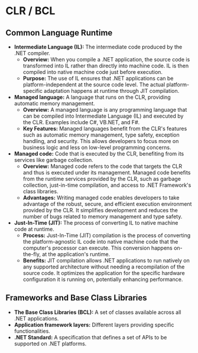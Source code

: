 # CLR / BCL

## Common Language Runtime

- **Intermediate Language (IL):** The intermediate code produced by the .NET compiler.
  - **Overview:** When you compile a .NET application, the source code is transformed into IL rather than directly into machine code. IL is then compiled into native machine code just before execution.
  - **Purpose:** The use of IL ensures that .NET applications can be platform-independent at the source code level. The actual platform-specific adaptation happens at runtime through JIT compilation.
- **Managed language:** A language that runs on the CLR, providing automatic memory management.
  - **Overview:** A managed language is any programming language that can be compiled into Intermediate Language (IL) and executed by the CLR. Examples include C#, VB.NET, and F#.
  - **Key Features:** Managed languages benefit from the CLR's features such as automatic memory management, type safety, exception handling, and security. This allows developers to focus more on business logic and less on low-level programming concerns.
- **Managed code:** Code that is executed by the CLR, benefiting from its services like garbage collection.
  - **Overview:** Managed code refers to the code that targets the CLR and thus is executed under its management. Managed code benefits from the runtime services provided by the CLR, such as garbage collection, just-in-time compilation, and access to .NET Framework's class libraries.
  - **Advantages:** Writing managed code enables developers to take advantage of the robust, secure, and efficient execution environment provided by the CLR. It simplifies development and reduces the number of bugs related to memory management and type safety.
- **Just-In-Time (JIT):** The process of converting IL to native machine code at runtime.
  - **Process:** Just-In-Time (JIT) compilation is the process of converting the platform-agnostic IL code into native machine code that the computer's processor can execute. This conversion happens on-the-fly, at the application's runtime.
  - **Benefits:** JIT compilation allows .NET applications to run natively on any supported architecture without needing a recompilation of the source code. It optimizes the application for the specific hardware configuration it is running on, potentially enhancing performance.

## Frameworks and Base Class Libraries

- **The Base Class Libraries (BCL):** A set of classes available across all .NET applications.
- **Application framework layers:** Different layers providing specific functionalities.
- **.NET Standard:** A specification that defines a set of APIs to be supported on .NET platforms.
